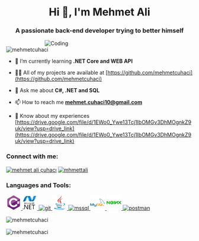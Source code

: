 <h1 align="center">Hi 👋, I'm Mehmet Ali</h1>
<h3 align="center">A passionate back-end developer trying to better himself</h3>
<img align="right" alt="Coding" width="400" src="https://cdn.dribbble.com/users/1708950/screenshots/4188877/developer_med.gif">



<p align="left"> <img src="https://komarev.com/ghpvc/?username=mehmetcuhaci&label=Profile%20views&color=0e75b6&style=flat" alt="mehmetcuhaci" /> </p>

- 🌱 I’m currently learning **.NET Core and WEB API**

- 👨‍💻 All of my projects are available at [https://github.com/mehmetcuhaci](https://github.com/mehmetcuhaci)

- 💬 Ask me about **C#, .NET and SQL**

- 📫 How to reach me **mehmet.cuhaci10@gmail.com**

- 📄 Know about my experiences [https://drive.google.com/file/d/1EWo0_Ywe13Tcj1IbOMGv3DhMOgnkZ9uk/view?usp=drive_link](https://drive.google.com/file/d/1EWo0_Ywe13Tcj1IbOMGv3DhMOgnkZ9uk/view?usp=drive_link)

<h3 align="left">Connect with me:</h3>
<p align="left">
<a href="https://linkedin.com/in/mehmet ali çuhacı" target="blank"><img align="center" src="https://raw.githubusercontent.com/rahuldkjain/github-profile-readme-generator/master/src/images/icons/Social/linked-in-alt.svg" alt="mehmet ali çuhacı" height="30" width="40" /></a>
<a href="https://instagram.com/mhmettali" target="blank"><img align="center" src="https://raw.githubusercontent.com/rahuldkjain/github-profile-readme-generator/master/src/images/icons/Social/instagram.svg" alt="mhmettali" height="30" width="40" /></a>
</p>

<h3 align="left">Languages and Tools:</h3>
<p align="left"> <a href="https://www.w3schools.com/cs/" target="_blank" rel="noreferrer"> <img src="https://raw.githubusercontent.com/devicons/devicon/master/icons/csharp/csharp-original.svg" alt="csharp" width="40" height="40"/> </a> <a href="https://dotnet.microsoft.com/" target="_blank" rel="noreferrer"> <img src="https://raw.githubusercontent.com/devicons/devicon/master/icons/dot-net/dot-net-original-wordmark.svg" alt="dotnet" width="40" height="40"/> </a> <a href="https://git-scm.com/" target="_blank" rel="noreferrer"> <img src="https://www.vectorlogo.zone/logos/git-scm/git-scm-icon.svg" alt="git" width="40" height="40"/> </a> <a href="https://www.java.com" target="_blank" rel="noreferrer"> <img src="https://raw.githubusercontent.com/devicons/devicon/master/icons/java/java-original.svg" alt="java" width="40" height="40"/> </a> <a href="https://www.microsoft.com/en-us/sql-server" target="_blank" rel="noreferrer"> <img src="https://www.svgrepo.com/show/303229/microsoft-sql-server-logo.svg" alt="mssql" width="40" height="40"/> </a> <a href="https://www.mysql.com/" target="_blank" rel="noreferrer"> <img src="https://raw.githubusercontent.com/devicons/devicon/master/icons/mysql/mysql-original-wordmark.svg" alt="mysql" width="40" height="40"/> </a> <a href="https://www.nginx.com" target="_blank" rel="noreferrer"> <img src="https://raw.githubusercontent.com/devicons/devicon/master/icons/nginx/nginx-original.svg" alt="nginx" width="40" height="40"/> </a> <a href="https://postman.com" target="_blank" rel="noreferrer"> <img src="https://www.vectorlogo.zone/logos/getpostman/getpostman-icon.svg" alt="postman" width="40" height="40"/> </a> </p>

<p><img align="center" src="https://github-readme-stats.vercel.app/api/top-langs?username=mehmetcuhaci&show_icons=true&locale=en&layout=compact" alt="mehmetcuhaci" /></p>

<p><img align="center" src="https://github-readme-streak-stats.herokuapp.com/?user=mehmetcuhaci&" alt="mehmetcuhaci" /></p>
